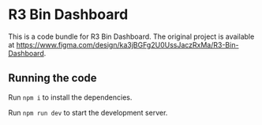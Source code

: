 
  # R3 Bin Dashboard

  This is a code bundle for R3 Bin Dashboard. The original project is available at https://www.figma.com/design/ka3jBGFg2U0UssJaczRxMa/R3-Bin-Dashboard.

  ## Running the code

  Run `npm i` to install the dependencies.

  Run `npm run dev` to start the development server.
  